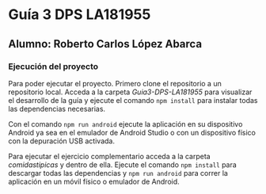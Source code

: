 # Guía 3 DPS LA181955

## Alumno: Roberto Carlos López Abarca

### Ejecución del proyecto

Para poder ejecutar el proyecto. Primero clone el repositorio a un repositorio local. Acceda a la carpeta *Guia3-DPS-LA181955*
para visualizar el desarrollo de la guía y ejecute el comando `npm install` para instalar todas las dependencias necesarias.

Con el comando `npm run android` ejecute la aplicación en su dispositivo Android ya sea en el emulador de Android Studio o con un dispositivo físico con la depuración USB activada.

Para ejecutar el ejercicio complementario acceda a la carpeta *comidastipicas* y dentro de ella. Ejecute el comando `npm install`
para descargar todas las dependencias y `npm run android` para correr la aplicación en un móvil físico o emulador de Android.